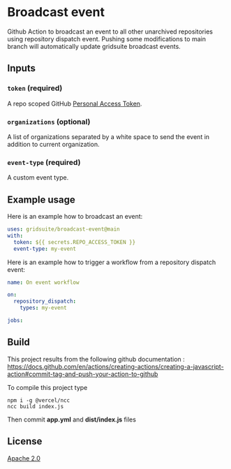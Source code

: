 # Broadcast event

Github Action to broadcast an event to all other unarchived repositories using repository dispatch event.
Pushing some modifications to main branch will automatically update gridsuite broadcast events.

## Inputs

### `token` (**required**)

 A repo scoped GitHub [Personal Access Token](https://help.github.com/en/github/authenticating-to-github/creating-a-personal-access-token-for-the-command-line).

### `organizations` (**optional**)

A list of organizations separated by a white space to send the event in addition to current organization.

### `event-type` (**required**)

A custom event type.

## Example usage

Here is an example how to broadcast an event:

```yaml
uses: gridsuite/broadcast-event@main
with:
  token: ${{ secrets.REPO_ACCESS_TOKEN }}
  event-type: my-event
```

Here is an example how to trigger a workflow from a repository dispatch event:

```yaml
name: On event workflow

on:
  repository_dispatch:
    types: my-event

jobs:
```

## Build

This project results from the following github documentation : 
https://docs.github.com/en/actions/creating-actions/creating-a-javascript-action#commit-tag-and-push-your-action-to-github

To compile this project type 

```
npm i -g @vercel/ncc
ncc build index.js
```

Then commit **app.yml** and **dist/index.js** files

## License

[Apache 2.0](https://github.com/gridsuite/broadcast-event/blob/main/LICENSE)

